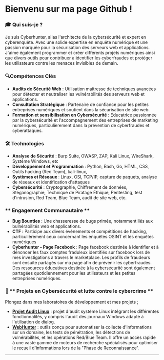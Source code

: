# Bienvenu sur ma page Github ! 


### 🎓 **Qui suis-je ?**

Je suis Cyberhunter, alias l'architecte de la cybersécurité et expert en cyberenquête. Avec une solide expertise en enquête numérique et une passion marquée pour la sécurisation des serveurs web et applications. J'aime également programmer et créer différents projets numériques ainsi que divers outils pour contribuer à identifier les cyberfraudes et protéger les utilisateurs contre les menaces invisibles de demain. 

### 🔍**Compétences Clés**
- **Audits de Sécurité Web** : Utilisation maîtresse de techniques avancées pour détecter et neutraliser les vulnérabilités des serveurs web et applications.
- **Consultation Stratégique** : Partenaire de confiance pour les petites entreprises numériques et soutient dans la sécurisation de site web.
- **Formation et sensibilisation en Cybersécurité** : Éducatrice passionnée par la cybersécurité et l'accompagnement des entreprises de marketing numériques, particulièrement dans la prévention de cyberfraudes et cyberattaques.

### 🛠 Technologies
- **Analyse de Sécurité** : Burp Suite, OWASP, ZAP, Kali Linux, WireShark, Système Windows, etc 
- **Développement et Programmation** : Python, Bash, Go, HTML, CSS, Outils hacking (Red Team), kali-linux,   
- **Systèmes et Réseaux** : Linux, OSI, TCP/IP, capture de paquets, analyse de réseaux et identification d'attaques 
- **Cybersécurité** : Cryptographie, Chiffrement de données, Stéganographie, Technique de Piratage Éthique, Pentesting, test d'intrusion, Red Team, Blue Team, audit de site web, etc.

### ** Engagement Communautaire **
- **Bug Bounties** : Une chasseresse de bugs primée, notamment liés aux bulnérabilités web et applications.
- **CTF** : Participe aux divers évènements et compétitions de hacking, particulièrement ceux concernant les enquêtes OSINT et les enquêtes numériques 
- **Cyberhunter - Page Facebook** : Page facebook destinée à identifier et à dénoncer les faux comptes fraduleux identifiés sur facebook lors de mes investigations à travers le marketplace. Les profils de fraudeurs sont ensuite partagés sur ma page afin de prévenir les cyberfraudes. Des ressources éducatives destinée à la cybersécurité sont également partagées quotidiennement pour les utilisateurs et les petites entreprises numériques. 


### 🚀 ** Projets en Cybersécurité et lutte contre le cybercrime **
Plongez dans mes laboratoires de développement et mes projets ; 
- [**Projet Audit Linux**](https://github.com/cyberhunter443/audit_linux) :  projet d'audit système Linux intégrant les différentes fonctionnalités, y compris l'audit des journaux Windows adapté à l'utilisation de dialog.
- [**WebHunter**](https://github.com/cyberhunter443/WebHunter) : outils conçu pour automatiser la collecte d'informations sur un domaine, les tests de pénétration, les détections de vulnérabilités, et les opérations Red/Blue Team. Il offre un accès rapide à une vaste gamme de moteurs de recherche spécialisés pour optimiser le recueil d'informations lors de la "Phase de Reconnaissance".


---


